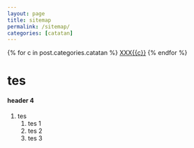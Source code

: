 ```yaml
---
layout: page
title: sitemap
permalink: /sitemap/
categories: [catatan]
---
```


<div class="categories">
  {% for c in post.categories.catatan %}
  <a href="#!" data-base-url="{{site.baseurl}}" class="category">XXX{{c}}</a>
  {% endfor %}
</div>

# tes
#### header 4
1. tes
    1. tes 1
    1. tes 2
    1. tes 3